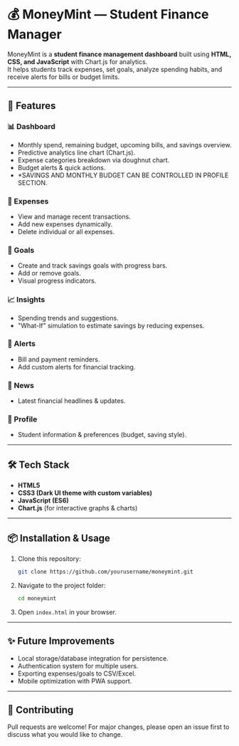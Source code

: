 # 💰 MoneyMint — Student Finance Manager

MoneyMint is a **student finance management dashboard** built using **HTML, CSS, and JavaScript** with Chart.js for analytics.  
It helps students track expenses, set goals, analyze spending habits, and receive alerts for bills or budget limits.

---

## 🚀 Features

### 📊 Dashboard
- Monthly spend, remaining budget, upcoming bills, and savings overview.
- Predictive analytics line chart (Chart.js).
- Expense categories breakdown via doughnut chart.
- Budget alerts & quick actions.
- *SAVINGS AND MONTHLY BUDGET CAN BE CONTROLLED IN PROFILE SECTION.

### 💸 Expenses
- View and manage recent transactions.
- Add new expenses dynamically.
- Delete individual or all expenses.

### 🎯 Goals
- Create and track savings goals with progress bars.
- Add or remove goals.
- Visual progress indicators.

### 📈 Insights
- Spending trends and suggestions.
- "What-If" simulation to estimate savings by reducing expenses.

### 🔔 Alerts
- Bill and payment reminders.
- Add custom alerts for financial tracking.

### 📰 News
- Latest financial headlines & updates.

### 👤 Profile
- Student information & preferences (budget, saving style).

---

## 🛠️ Tech Stack
- **HTML5**
- **CSS3 (Dark UI theme with custom variables)**
- **JavaScript (ES6)**
- **Chart.js** (for interactive graphs & charts)

---




## 📦 Installation & Usage

1. Clone this repository:
   ```bash
   git clone https://github.com/yourusername/moneymint.git
   ```

2. Navigate to the project folder:
   ```bash
   cd moneymint
   ```

3. Open `index.html` in your browser.

---

## ✨ Future Improvements
- Local storage/database integration for persistence.
- Authentication system for multiple users.
- Exporting expenses/goals to CSV/Excel.
- Mobile optimization with PWA support.

---

## 🤝 Contributing
Pull requests are welcome! For major changes, please open an issue first to discuss what you would like to change.

